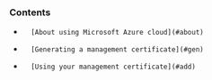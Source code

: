 <!-- usedin: [ _legacy_docker/deployment/cloud-azure.md, _maestro/Deployment/cloud-azure.md, _node/deployment/cloud-azure.md, _rails/deployment/cloud-azure.md, _skycap/deployment/cloud-azure.md] -->


### Contents

*		[About using Microsoft Azure cloud](#about)
*		[Generating a management certificate](#gen)
*		[Using your management certificate](#add)

